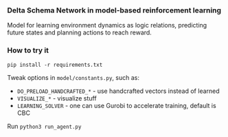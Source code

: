 ### Delta Schema Network in model-based reinforcement learning

Model for learning environment dynamics as logic relations, predicting future states and planning actions to reach reward.

### How to try it

`pip install -r requirements.txt`

Tweak options in `model/constants.py`, such as:

- `DO_PRELOAD_HANDCRAFTED_*` - use handcrafted vectors instead of learned
- `VISUALIZE_*` - visualize stuff
- `LEARNING_SOLVER` - one can use Gurobi to accelerate training, default is CBC

Run `python3 run_agent.py`
